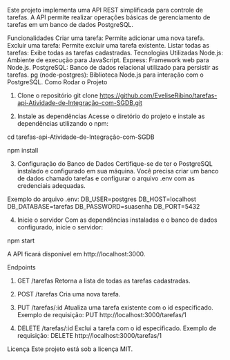 Este projeto implementa uma API REST simplificada para controle de tarefas. A API permite realizar operações básicas de gerenciamento de tarefas em um banco de dados PostgreSQL.

Funcionalidades
Criar uma tarefa: Permite adicionar uma nova tarefa.
Excluir uma tarefa: Permite excluir uma tarefa existente.
Listar todas as tarefas: Exibe todas as tarefas cadastradas.
Tecnologias Utilizadas
Node.js: Ambiente de execução para JavaScript.
Express: Framework web para Node.js.
PostgreSQL: Banco de dados relacional utilizado para persistir as tarefas.
pg (node-postgres): Biblioteca Node.js para interação com o PostgreSQL.
Como Rodar o Projeto
1. Clone o repositório
git clone https://github.com/EveliseRibino/tarefas-api-Atividade-de-Integração-com-SGDB.git

2. Instale as dependências
Acesse o diretório do projeto e instale as dependências utilizando o npm:

cd tarefas-api-Atividade-de-Integração-com-SGDB

npm install

3. Configuração do Banco de Dados
Certifique-se de ter o PostgreSQL instalado e configurado em sua máquina. Você precisa criar um banco de dados chamado tarefas e configurar o arquivo .env com as credenciais adequadas.

Exemplo do arquivo .env:
DB_USER=postgres
DB_HOST=localhost
DB_DATABASE=tarefas
DB_PASSWORD=suasenha
DB_PORT=5432

4. Inicie o servidor
Com as dependências instaladas e o banco de dados configurado, inicie o servidor:

npm start

A API ficará disponível em http://localhost:3000.

Endpoints
1. GET /tarefas
Retorna a lista de todas as tarefas cadastradas.

2. POST /tarefas
Cria uma nova tarefa.

3. PUT /tarefas/:id
Atualiza uma tarefa existente com o id especificado.
Exemplo de requisição:
PUT http://localhost:3000/tarefas/1

4. DELETE /tarefas/:id
Exclui a tarefa com o id especificado.
Exemplo de requisição:
DELETE http://localhost:3000/tarefas/1

Licença
Este projeto está sob a licença MIT.



